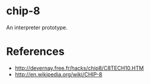 chip-8
======

An interpreter prototype.

# References #
+ http://devernay.free.fr/hacks/chip8/C8TECH10.HTM
+ http://en.wikipedia.org/wiki/CHIP-8
